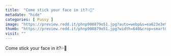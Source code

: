 ```yaml
---
title:  "Come stick your face in it?💦🤤"
metadate: "hide"
categories: [ Pussy ]
image: "https://preview.redd.it/phnp900879o51.jpg?auto=webp&s=ea623e3e92f473ff0d8b38f5c52ce606965c79d7"
thumb: "https://preview.redd.it/phnp900879o51.jpg?width=640&crop=smart&auto=webp&s=0428a897adaade015b91ac97d97cd50a562d9305"
visit: ""
---
```

Come stick your face in it?💦🤤
